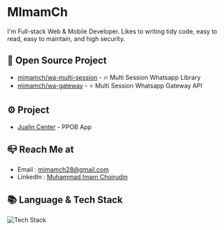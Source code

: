 
# MImamCh

I'm Full-stack Web & Mobile Developer.
Likes to writing tidy code, easy to read, easy to maintain, and high security.

## 📂 Open Source Project
- [mimamch/wa-multi-session](https://github.com/mimamch/wa-multi-session) - 🔥 Multi Session Whatsapp Library
- [mimamch/wa-gateway](https://github.com/mimamch/wa-gateway) - ⭐️ Multi Session Whatsapp Gateway API

## ⚙️ Project
- [Jualin Center](https://play.google.com/store/apps/details?id=com.jualincenter.app) - PPOB App

## 📪 Reach Me at
- Email : [mimamch28@gmail.com](mailto:mimamch28@gmail.com)
- LinkedIn : [Muhammad Imam Choirudin](https://www.linkedin.com/in/mimamch/)


## 📚 Language & Tech Stack
![Tech Stack](https://skillicons.dev/icons?i=dart,flutter,,nodejs,express,prisma,mongo,postgres,,react,next)
